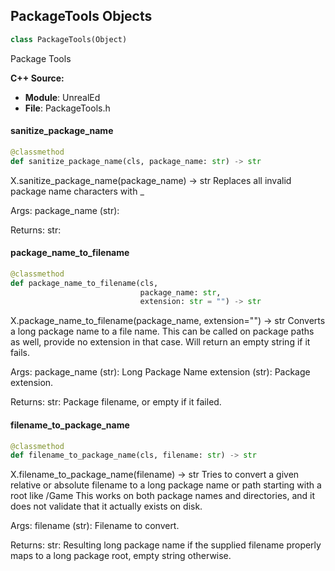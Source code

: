 ## PackageTools Objects

```python
class PackageTools(Object)
```

Package Tools

**C++ Source:**

- **Module**: UnrealEd
- **File**: PackageTools.h

<a id="unreal.PackageTools.sanitize_package_name"></a>

#### sanitize_package_name

```python
@classmethod
def sanitize_package_name(cls, package_name: str) -> str
```

X.sanitize_package_name(package_name) -> str
Replaces all invalid package name characters with _

Args:
    package_name (str): 

Returns:
    str:

<a id="unreal.PackageTools.package_name_to_filename"></a>

#### package_name_to_filename

```python
@classmethod
def package_name_to_filename(cls,
                             package_name: str,
                             extension: str = "") -> str
```

X.package_name_to_filename(package_name, extension="") -> str
Converts a long package name to a file name.
This can be called on package paths as well, provide no extension in that case.
Will return an empty string if it fails.

Args:
    package_name (str): Long Package Name
    extension (str): Package extension.

Returns:
    str: Package filename, or empty if it failed.

<a id="unreal.PackageTools.filename_to_package_name"></a>

#### filename_to_package_name

```python
@classmethod
def filename_to_package_name(cls, filename: str) -> str
```

X.filename_to_package_name(filename) -> str
Tries to convert a given relative or absolute filename to a long package name or path starting with a root like /Game
This works on both package names and directories, and it does not validate that it actually exists on disk.

Args:
    filename (str): Filename to convert.

Returns:
    str: Resulting long package name if the supplied filename properly maps to a long package root, empty string otherwise.

<a id="unreal.PackFactory"></a>